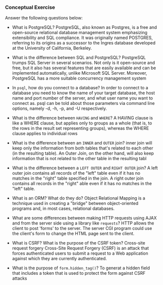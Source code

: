 ### Conceptual Exercise

Answer the following questions below:

- What is PostgreSQL?
PostgreSQL, also known as Postgres, is a free and open-source relational database management system emphasizing extensibility and SQL compliance. It was originally named POSTGRES, referring to its origins as a successor to the Ingres database developed at the University of California, Berkeley. 

- What is the difference between SQL and PostgreSQL?
PostgreSQL trumps SQL Server in several scenarios. Not only is it open-source and free, but it also has several features that are easily available and can be implemented automatically, unlike 
Microsoft SQL Server. Moreover, PostgreSQL has a more suitable concurrency management system

- In `psql`, how do you connect to a database?
In order to connect to a database you need to know the name of your target database, the host name and port number of the server, and what user name you want to connect as. psql can be told about those parameters via command line options, namely -d, -h, -p, and -U respectively.

- What is the difference between `HAVING` and `WHERE`?
A HAVING clause is like a WHERE clause, but applies only to groups as a whole (that is, to the rows in the result set representing groups), whereas the WHERE clause applies to individual rows

- What is the difference between an `INNER` and `OUTER` join?
inner join will keep only the information from both tables that's related to each other (in the resulting table). An Outer Join, on the other hand, will also keep information that is not related to the other table in the resulting tabl

- What is the difference between a `LEFT OUTER` and `RIGHT OUTER` join?
A left outer join contains all records of the "left" table even if it has no matches in the "right" table specified in the join. A right outer join contains all records in the "right" able even if it has no matches in the "left" table.

- What is an ORM? What do they do?
Object Relational Mapping
is a technique used in creating a "bridge" between object-oriented programs and, in most cases, relational databases.

- What are some differences between making HTTP requests using AJAX 
  and from the server side using a library like `requests`?
HTTP allows the client to post 'forms' to the server. The server CGI program could use the client's form to change the HTML page sent to the client.

- What is CSRF? What is the purpose of the CSRF token?
Cross-site request forgery
Cross-Site Request Forgery (CSRF) is an attack that forces authenticated users to submit a request to a Web application against which they are currently authenticated.

- What is the purpose of `form.hidden_tag()`?
To generat a hidden field that includes a token that is used to protect the form against CSRF attacks